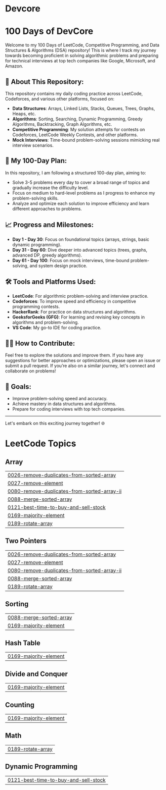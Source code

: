 # Devcore
# 100 Days of DevCore

Welcome to my 100 Days of LeetCode, Competitive Programming, and Data Structures & Algorithms (DSA) repository! This is where I track my journey towards becoming proficient in solving algorithmic problems and preparing for technical interviews at top tech companies like Google, Microsoft, and Amazon.

## 🚀 About This Repository:

This repository contains my daily coding practice across LeetCode, Codeforces, and various other platforms, focused on:

- **Data Structures**: Arrays, Linked Lists, Stacks, Queues, Trees, Graphs, Heaps, etc.
- **Algorithms**: Sorting, Searching, Dynamic Programming, Greedy Algorithms, Backtracking, Graph Algorithms, etc.
- **Competitive Programming**: My solution attempts for contests on Codeforces, LeetCode Weekly Contests, and other platforms.
- **Mock Interviews**: Time-bound problem-solving sessions mimicking real interview scenarios.

## 📅 My 100-Day Plan:

In this repository, I am following a structured 100-day plan, aiming to:

- Solve 3-5 problems every day to cover a broad range of topics and gradually increase the difficulty level.
- Focus on medium to hard-level problems as I progress to enhance my problem-solving skills.
- Analyze and optimize each solution to improve efficiency and learn different approaches to problems.

## 📈 Progress and Milestones:

- **Day 1 - Day 30**: Focus on foundational topics (arrays, strings, basic dynamic programming).
- **Day 31 - Day 60**: Dive deeper into advanced topics (trees, graphs, advanced DP, greedy algorithms).
- **Day 61 - Day 100**: Focus on mock interviews, time-bound problem-solving, and system design practice.

## 🛠️ Tools and Platforms Used:

- **LeetCode**: For algorithmic problem-solving and interview practice.
- **Codeforces**: To improve speed and efficiency in competitive programming contests.
- **HackerRank**: For practice on data structures and algorithms.
- **GeeksforGeeks (GFG)**: For learning and revising key concepts in algorithms and problem-solving.
- **VS Code**: My go-to IDE for coding practice.

## 🧑‍💻 How to Contribute:

Feel free to explore the solutions and improve them. If you have any suggestions for better approaches or optimizations, please open an issue or submit a pull request. If you’re also on a similar journey, let's connect and collaborate on problems!

## 🌱 Goals:

- Improve problem-solving speed and accuracy.
- Achieve mastery in data structures and algorithms.
- Prepare for coding interviews with top tech companies.

---

Let's embark on this exciting journey together! 🌐


<!---LeetCode Topics Start-->
# LeetCode Topics
## Array
|  |
| ------- |
| [0026-remove-duplicates-from-sorted-array](https://github.com/Amisha-sinoban/Devcore/tree/master/0026-remove-duplicates-from-sorted-array) |
| [0027-remove-element](https://github.com/Amisha-sinoban/Devcore/tree/master/0027-remove-element) |
| [0080-remove-duplicates-from-sorted-array-ii](https://github.com/Amisha-sinoban/Devcore/tree/master/0080-remove-duplicates-from-sorted-array-ii) |
| [0088-merge-sorted-array](https://github.com/Amisha-sinoban/Devcore/tree/master/0088-merge-sorted-array) |
| [0121-best-time-to-buy-and-sell-stock](https://github.com/Amisha-sinoban/Devcore/tree/master/0121-best-time-to-buy-and-sell-stock) |
| [0169-majority-element](https://github.com/Amisha-sinoban/Devcore/tree/master/0169-majority-element) |
| [0189-rotate-array](https://github.com/Amisha-sinoban/Devcore/tree/master/0189-rotate-array) |
## Two Pointers
|  |
| ------- |
| [0026-remove-duplicates-from-sorted-array](https://github.com/Amisha-sinoban/Devcore/tree/master/0026-remove-duplicates-from-sorted-array) |
| [0027-remove-element](https://github.com/Amisha-sinoban/Devcore/tree/master/0027-remove-element) |
| [0080-remove-duplicates-from-sorted-array-ii](https://github.com/Amisha-sinoban/Devcore/tree/master/0080-remove-duplicates-from-sorted-array-ii) |
| [0088-merge-sorted-array](https://github.com/Amisha-sinoban/Devcore/tree/master/0088-merge-sorted-array) |
| [0189-rotate-array](https://github.com/Amisha-sinoban/Devcore/tree/master/0189-rotate-array) |
## Sorting
|  |
| ------- |
| [0088-merge-sorted-array](https://github.com/Amisha-sinoban/Devcore/tree/master/0088-merge-sorted-array) |
| [0169-majority-element](https://github.com/Amisha-sinoban/Devcore/tree/master/0169-majority-element) |
## Hash Table
|  |
| ------- |
| [0169-majority-element](https://github.com/Amisha-sinoban/Devcore/tree/master/0169-majority-element) |
## Divide and Conquer
|  |
| ------- |
| [0169-majority-element](https://github.com/Amisha-sinoban/Devcore/tree/master/0169-majority-element) |
## Counting
|  |
| ------- |
| [0169-majority-element](https://github.com/Amisha-sinoban/Devcore/tree/master/0169-majority-element) |
## Math
|  |
| ------- |
| [0189-rotate-array](https://github.com/Amisha-sinoban/Devcore/tree/master/0189-rotate-array) |
## Dynamic Programming
|  |
| ------- |
| [0121-best-time-to-buy-and-sell-stock](https://github.com/Amisha-sinoban/Devcore/tree/master/0121-best-time-to-buy-and-sell-stock) |
<!---LeetCode Topics End-->